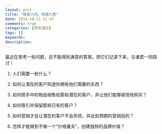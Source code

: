 ```yaml
---
layout: post
title: "我有六问，待君六答"
date: 2014-10-11 21:47
comments: true
categories: [茶余酒后]
tags: []
keywords: 
description: 
---
```

最近在思考一些问题，总不能得到满意的答案。把它们记录下来，与诸君一同探讨！

1. 人们需要一些什么？

2. 如何让潜在的客户知道你拥有他们需要的东西？

3. 如何把手中的物品销售给那些潜在的客户，并让他们能够愉悦地购买？

4. 如何吸引并保留那些已有的客户？

5. 如何营销才会让潜在的客户不会厌烦，并达到预期的营销目的？

6. 怎样才能做到不做一个“价格屠夫”，创建独特的品牌价值？